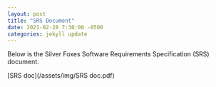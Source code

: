```yaml
---
layout: post
title: "SRS Document"
date: 2021-02-28 7:30:00 -0500
categories: jekyll update
---
```


Below is the Silver Foxes Software Requirements Specification (SRS) document. 

[SRS doc](/assets/img/SRS doc.pdf)
